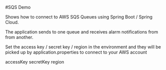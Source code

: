 #SQS Demo  

Shows how to connect to AWS SQS Queues using Spring Boot / Spring Cloud.

The application sends to one queue and receives alarm notifications from from another.

Set the access key / secret key / region in the 
environment and they will be picked up by application.properties 
to connect to your AWS account

accessKey
secretKey
region
